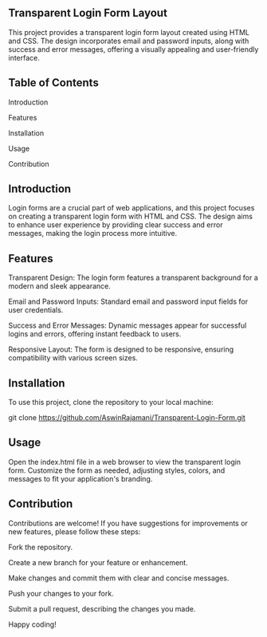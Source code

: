 Transparent Login Form Layout
-----------------------------
This project provides a transparent login form layout created using HTML and CSS. The design incorporates email and password inputs, along with success and error messages, offering a visually appealing and user-friendly interface.

Table of Contents
-----------------
Introduction

Features

Installation

Usage

Contribution

Introduction
------------
Login forms are a crucial part of web applications, and this project focuses on creating a transparent login form with HTML and CSS. The design aims to enhance user experience by providing clear success and error messages, making the login process more intuitive.

Features
--------
Transparent Design: The login form features a transparent background for a modern and sleek appearance.

Email and Password Inputs: Standard email and password input fields for user credentials.

Success and Error Messages: Dynamic messages appear for successful logins and errors, offering instant feedback to users.

Responsive Layout: The form is designed to be responsive, ensuring compatibility with various screen sizes.

Installation
------------
To use this project, clone the repository to your local machine:

git clone https://github.com/AswinRajamani/Transparent-Login-Form.git


Usage
-----
Open the index.html file in a web browser to view the transparent login form. Customize the form as needed, adjusting styles, colors, and messages to fit your application's branding.

Contribution
------------
Contributions are welcome! If you have suggestions for improvements or new features, please follow these steps:

Fork the repository.

Create a new branch for your feature or enhancement.

Make changes and commit them with clear and concise messages.

Push your changes to your fork.

Submit a pull request, describing the changes you made.

Happy coding!
